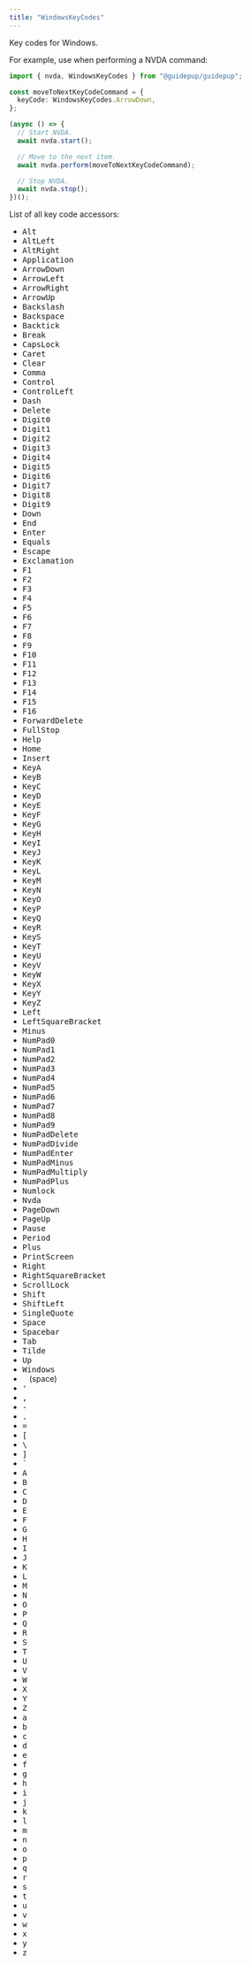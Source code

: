 ```yaml
---
title: "WindowsKeyCodes"
---
```


Key codes for Windows.

For example, use when performing a NVDA command:

```ts
import { nvda, WindowsKeyCodes } from "@guidepup/guidepup";

const moveToNextKeyCodeCommand = {
  keyCode: WindowsKeyCodes.ArrowDown,
};

(async () => {
  // Start NVDA.
  await nvda.start();

  // Move to the next item.
  await nvda.perform(moveToNextKeyCodeCommand);

  // Stop NVDA.
  await nvda.stop();
})();
```

List of all key code accessors:

- <kbd>Alt</kbd>
- <kbd>AltLeft</kbd>
- <kbd>AltRight</kbd>
- <kbd>Application</kbd>
- <kbd>ArrowDown</kbd>
- <kbd>ArrowLeft</kbd>
- <kbd>ArrowRight</kbd>
- <kbd>ArrowUp</kbd>
- <kbd>Backslash</kbd>
- <kbd>Backspace</kbd>
- <kbd>Backtick</kbd>
- <kbd>Break</kbd>
- <kbd>CapsLock</kbd>
- <kbd>Caret</kbd>
- <kbd>Clear</kbd>
- <kbd>Comma</kbd>
- <kbd>Control</kbd>
- <kbd>ControlLeft</kbd>
- <kbd>Dash</kbd>
- <kbd>Delete</kbd>
- <kbd>Digit0</kbd>
- <kbd>Digit1</kbd>
- <kbd>Digit2</kbd>
- <kbd>Digit3</kbd>
- <kbd>Digit4</kbd>
- <kbd>Digit5</kbd>
- <kbd>Digit6</kbd>
- <kbd>Digit7</kbd>
- <kbd>Digit8</kbd>
- <kbd>Digit9</kbd>
- <kbd>Down</kbd>
- <kbd>End</kbd>
- <kbd>Enter</kbd>
- <kbd>Equals</kbd>
- <kbd>Escape</kbd>
- <kbd>Exclamation</kbd>
- <kbd>F1</kbd>
- <kbd>F2</kbd>
- <kbd>F3</kbd>
- <kbd>F4</kbd>
- <kbd>F5</kbd>
- <kbd>F6</kbd>
- <kbd>F7</kbd>
- <kbd>F8</kbd>
- <kbd>F9</kbd>
- <kbd>F10</kbd>
- <kbd>F11</kbd>
- <kbd>F12</kbd>
- <kbd>F13</kbd>
- <kbd>F14</kbd>
- <kbd>F15</kbd>
- <kbd>F16</kbd>
- <kbd>ForwardDelete</kbd>
- <kbd>FullStop</kbd>
- <kbd>Help</kbd>
- <kbd>Home</kbd>
- <kbd>Insert</kbd>
- <kbd>KeyA</kbd>
- <kbd>KeyB</kbd>
- <kbd>KeyC</kbd>
- <kbd>KeyD</kbd>
- <kbd>KeyE</kbd>
- <kbd>KeyF</kbd>
- <kbd>KeyG</kbd>
- <kbd>KeyH</kbd>
- <kbd>KeyI</kbd>
- <kbd>KeyJ</kbd>
- <kbd>KeyK</kbd>
- <kbd>KeyL</kbd>
- <kbd>KeyM</kbd>
- <kbd>KeyN</kbd>
- <kbd>KeyO</kbd>
- <kbd>KeyP</kbd>
- <kbd>KeyQ</kbd>
- <kbd>KeyR</kbd>
- <kbd>KeyS</kbd>
- <kbd>KeyT</kbd>
- <kbd>KeyU</kbd>
- <kbd>KeyV</kbd>
- <kbd>KeyW</kbd>
- <kbd>KeyX</kbd>
- <kbd>KeyY</kbd>
- <kbd>KeyZ</kbd>
- <kbd>Left</kbd>
- <kbd>LeftSquareBracket</kbd>
- <kbd>Minus</kbd>
- <kbd>NumPad0</kbd>
- <kbd>NumPad1</kbd>
- <kbd>NumPad2</kbd>
- <kbd>NumPad3</kbd>
- <kbd>NumPad4</kbd>
- <kbd>NumPad5</kbd>
- <kbd>NumPad6</kbd>
- <kbd>NumPad7</kbd>
- <kbd>NumPad8</kbd>
- <kbd>NumPad9</kbd>
- <kbd>NumPadDelete</kbd>
- <kbd>NumPadDivide</kbd>
- <kbd>NumPadEnter</kbd>
- <kbd>NumPadMinus</kbd>
- <kbd>NumPadMultiply</kbd>
- <kbd>NumPadPlus</kbd>
- <kbd>Numlock</kbd>
- <kbd>Nvda</kbd>
- <kbd>PageDown</kbd>
- <kbd>PageUp</kbd>
- <kbd>Pause</kbd>
- <kbd>Period</kbd>
- <kbd>Plus</kbd>
- <kbd>PrintScreen</kbd>
- <kbd>Right</kbd>
- <kbd>RightSquareBracket</kbd>
- <kbd>ScrollLock</kbd>
- <kbd>Shift</kbd>
- <kbd>ShiftLeft</kbd>
- <kbd>SingleQuote</kbd>
- <kbd>Space</kbd>
- <kbd>Spacebar</kbd>
- <kbd>Tab</kbd>
- <kbd>Tilde</kbd>
- <kbd>Up</kbd>
- <kbd>Windows</kbd>
- <kbd>&nbsp;</kbd> (space)
- <kbd>'</kbd>
- <kbd>,</kbd>
- <kbd>-</kbd>
- <kbd>.</kbd>
- <kbd>=</kbd>
- <kbd>[</kbd>
- <kbd>&#92;</kbd>
- <kbd>]</kbd>
- <kbd>`</kbd>
- <kbd>A</kbd>
- <kbd>B</kbd>
- <kbd>C</kbd>
- <kbd>D</kbd>
- <kbd>E</kbd>
- <kbd>F</kbd>
- <kbd>G</kbd>
- <kbd>H</kbd>
- <kbd>I</kbd>
- <kbd>J</kbd>
- <kbd>K</kbd>
- <kbd>L</kbd>
- <kbd>M</kbd>
- <kbd>N</kbd>
- <kbd>O</kbd>
- <kbd>P</kbd>
- <kbd>Q</kbd>
- <kbd>R</kbd>
- <kbd>S</kbd>
- <kbd>T</kbd>
- <kbd>U</kbd>
- <kbd>V</kbd>
- <kbd>W</kbd>
- <kbd>X</kbd>
- <kbd>Y</kbd>
- <kbd>Z</kbd>
- <kbd>a</kbd>
- <kbd>b</kbd>
- <kbd>c</kbd>
- <kbd>d</kbd>
- <kbd>e</kbd>
- <kbd>f</kbd>
- <kbd>g</kbd>
- <kbd>h</kbd>
- <kbd>i</kbd>
- <kbd>j</kbd>
- <kbd>k</kbd>
- <kbd>l</kbd>
- <kbd>m</kbd>
- <kbd>n</kbd>
- <kbd>o</kbd>
- <kbd>p</kbd>
- <kbd>q</kbd>
- <kbd>r</kbd>
- <kbd>s</kbd>
- <kbd>t</kbd>
- <kbd>u</kbd>
- <kbd>v</kbd>
- <kbd>w</kbd>
- <kbd>x</kbd>
- <kbd>y</kbd>
- <kbd>z</kbd>
